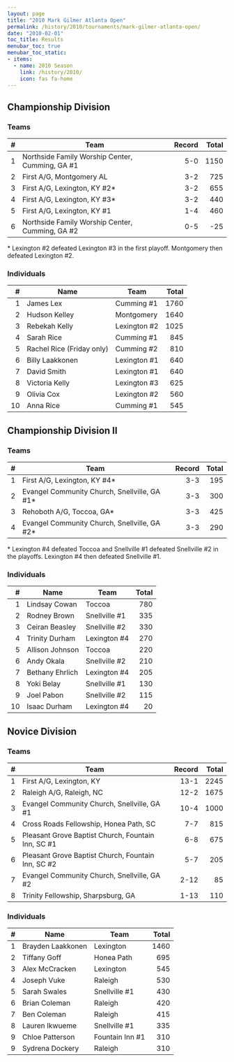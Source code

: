 ```yaml
---
layout: page
title: "2010 Mark Gilmer Atlanta Open"
permalink: /history/2010/tournaments/mark-gilmer-atlanta-open/
date: "2010-02-01"
toc_title: Results
menubar_toc: true
menubar_toc_static:
- items:
  - name: 2010 Season
    link: /history/2010/
    icon: fas fa-home
---
```


## Championship Division

### Teams

|    # | Team                                            | Record | Total |
| ---: | ----------------------------------------------- | -----: | ----: |
|    1 | Northside Family Worship Center, Cumming, GA #1 |    5-0 |  1150 |
|    2 | First A/G, Montgomery AL                        |    3-2 |   725 |
|    3 | First A/G, Lexington, KY #2*                     |    3-2 |   655 |
|    4 | First A/G, Lexington, KY #3*                     |    3-2 |   440 |
|    5 | First A/G, Lexington, KY #1                     |    1-4 |   460 |
|    6 | Northside Family Worship Center, Cumming, GA #2 |    0-5 |   -25 |

\* Lexington #2 defeated Lexington #3 in the first playoff.  Montgomery then defeated Lexington #2.

### Individuals

|    # | Name                      | Team         | Total |
| ---: | ------------------------- | ------------ | ----: |
|    1 | James Lex                 | Cumming #1   |  1760 |
|    2 | Hudson Kelley             | Montgomery   |  1640 |
|    3 | Rebekah Kelly             | Lexington #2 |  1025 |
|    4 | Sarah Rice                | Cumming #1   |   845 |
|    5 | Rachel Rice (Friday only) | Cumming #2   |   810 |
|    6 | Billy Laakkonen           | Lexington #1 |   640 |
|    7 | David Smith               | Lexington #1 |   640 |
|    8 | Victoria Kelly            | Lexington #3 |   625 |
|    9 | Olivia Cox                | Lexington #2 |   560 |
|   10 | Anna Rice                 | Cumming #1   |   545 |

## Championship Division II

### Teams

|    # | Team                                        | Record | Total |
| ---: | ------------------------------------------- | -----: | ----: |
|    1 | First A/G, Lexington, KY #4*                 |    3-3 |   195 |
|    2 | Evangel Community Church, Snellville, GA #1* |    3-3 |   300 |
|    3 | Rehoboth A/G, Toccoa, GA*                    |    3-3 |   425 |
|    4 | Evangel Community Church, Snellville, GA #2* |    3-3 |   290 |

\* Lexington #4 defeated Toccoa and Snellville #1 defeated Snellville #2 in the playoffs.  Lexington #4 then defeated Snellville #1.

### Individuals

|    # | Name            | Team          | Total |
| ---: | --------------- | ------------- | ----: |
|    1 | Lindsay Cowan   | Toccoa        |   780 |
|    2 | Rodney Brown    | Snellville #1 |   335 |
|    3 | Ceiran Beasley  | Snellville #2 |   330 |
|    4 | Trinity Durham  | Lexington #4  |   270 |
|    5 | Allison Johnson | Toccoa        |   220 |
|    6 | Andy Okala      | Snellville #2 |   210 |
|    7 | Bethany Ehrlich | Lexington #4  |   205 |
|    8 | Yoki Belay      | Snellville #1 |   130 |
|    9 | Joel Pabon      | Snellville #2 |   115 |
|   10 | Isaac Durham    | Lexington #4  |    20 |

## Novice Division

### Teams

|    # | Team                                               | Record | Total |
| ---: | -------------------------------------------------- | -----: | ----: |
|    1 | First A/G, Lexington, KY                           |   13-1 |  2245 |
|    2 | Raleigh A/G, Raleigh, NC                           |   12-2 |  1675 |
|    3 | Evangel Community Church, Snellville, GA #1        |   10-4 |  1000 |
|    4 | Cross Roads Fellowship, Honea Path, SC             |    7-7 |   815 |
|    5 | Pleasant Grove Baptist Church, Fountain Inn, SC #1 |    6-8 |   675 |
|    6 | Pleasant Grove Baptist Church, Fountain Inn, SC #2 |    5-7 |   205 |
|    7 | Evangel Community Church, Snellville, GA #2        |   2-12 |    85 |
|    8 | Trinity Fellowship, Sharpsburg, GA                 |   1-13 |   110 |

### Individuals

|    # | Name              | Team            | Total |
| ---: | ----------------- | --------------- | ----: |
|    1 | Brayden Laakkonen | Lexington       |  1460 |
|    2 | Tiffany Goff      | Honea Path      |   695 |
|    3 | Alex McCracken    | Lexington       |   545 |
|    4 | Joseph Vuke       | Raleigh         |   530 |
|    5 | Sarah Swales      | Snellville #1   |   430 |
|    6 | Brian Coleman     | Raleigh         |   420 |
|    7 | Ben Coleman       | Raleigh         |   415 |
|    8 | Lauren Ikwueme    | Snellville #1   |   335 |
|    9 | Chloe Patterson   | Fountain Inn #1 |   310 |
|    9 | Sydrena Dockery   | Raleigh         |   310 |

